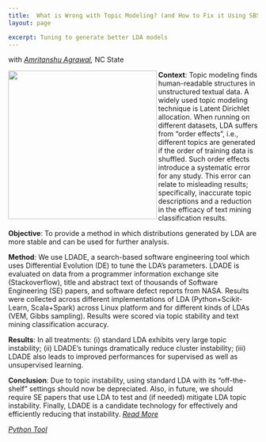 ```yaml
---
title:  What is Wrong with Topic Modeling? (and How to Fix it Using SBSE)
layout: page

excerpt: Tuning to generate better LDA models
---
```


with _[Amritanshu Agrawal](/people/2015/09/01/Amritanshu-Agrawal/),_ NC State
     
<img align="left" width="300"
 src="/img/tuned_delta_vem.png"> 
     
**Context**: Topic modeling finds human-readable structures in unstructured textual data. A widely used topic modeling technique
is Latent Dirichlet allocation. When running on different datasets, LDA suffers from “order effects”, i.e., different topics are
generated if the order of training data is shuffled. Such order effects introduce a systematic error for any study. This error can relate
to misleading results; specifically, inaccurate topic descriptions and a reduction in the efficacy of text mining classification results.

**Objective**: To provide a method in which distributions generated by LDA are more stable and can be used for further analysis.

**Method**: We use LDADE, a search-based software engineering tool which uses Differential Evolution (DE) to tune the LDA’s
parameters. LDADE is evaluated on data from a programmer information exchange site (Stackoverflow), title and abstract text of
thousands of Software Engineering (SE) papers, and software defect reports from NASA. Results were collected across different
implementations of LDA (Python+Scikit-Learn, Scala+Spark) across Linux platform and for different kinds of LDAs (VEM, Gibbs
sampling). Results were scored via topic stability and text mining classification accuracy.

**Results**: In all treatments: (i) standard LDA exhibits very large topic instability; (ii) LDADE’s tunings dramatically reduce cluster
instability; (iii) LDADE also leads to improved performances for supervised as well as unsupervised learning.

**Conclusion**: Due to topic instability, using standard LDA with its “off-the-shelf” settings should now be depreciated. Also, in
future, we should require SE papers that use LDA to test and (if needed) mitigate LDA topic instability. Finally, LDADE is a
candidate technology for effectively and efficiently reducing that instability. _[Read More](http://arxiv.org/abs/1608.08176)_

_[Python Tool](https://github.com/amritbhanu/LDADE-package)_
